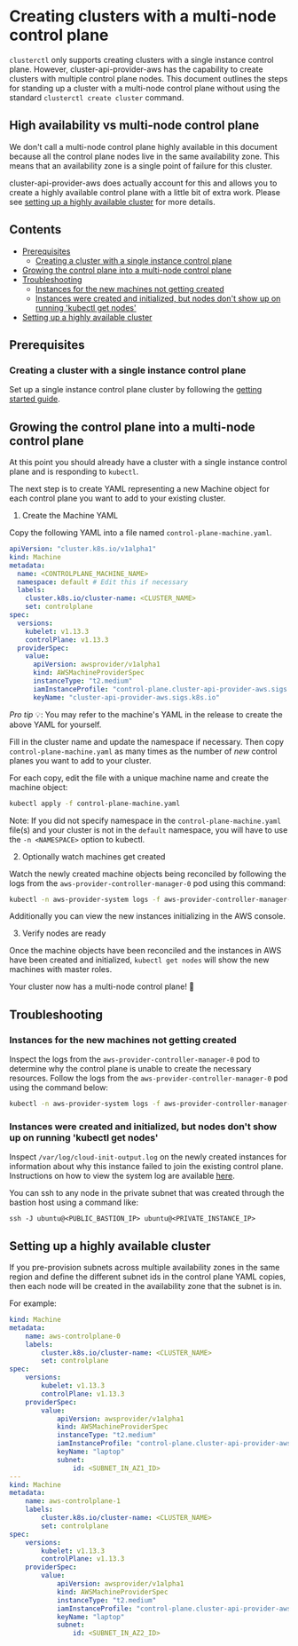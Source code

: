 # Creating clusters with a multi-node control plane  <!-- omit in toc -->

`clusterctl` only supports creating clusters with a single instance control
plane. However, cluster-api-provider-aws has the capability to create clusters
with multiple control plane nodes. This document outlines the steps for standing
up a cluster with a multi-node control plane without using the standard
`clusterctl create cluster` command.

## High availability vs multi-node control plane <!-- omit in toc -->

We don't call a multi-node control plane highly available in this document
because all the control plane nodes live in the same availability zone. This
means that an availability zone is a single point of failure for this cluster.

cluster-api-provider-aws does actually account for this and allows you to create
a highly available control plane with a little bit of extra work. Please see
[setting up a highly available cluster](#setting-up-a-highly-available-cluster)
for more details.

## Contents <!-- omit in toc -->

- [Prerequisites](#prerequisites)
  - [Creating a cluster with a single instance control plane](#creating-a-cluster-with-a-single-instance-control-plane)
- [Growing the control plane into a multi-node control plane](#growing-the-control-plane-into-a-multi-node-control-plane)
- [Troubleshooting](#troubleshooting)
  - [Instances for the new machines not getting created](#instances-for-the-new-machines-not-getting-created)
  - [Instances were created and initialized, but nodes don't show up on running 'kubectl get nodes'](#instances-were-created-and-initialized-but-nodes-dont-show-up-on-running-kubectl-get-nodes)
- [Setting up a highly available cluster](#setting-up-a-highly-available-cluster)

## Prerequisites

### Creating a cluster with a single instance control plane

Set up a single instance control plane cluster by following the
[getting started guide](docs/getting-started.md).

## Growing the control plane into a multi-node control plane

At this point you should already have a cluster with a single instance control
plane and is responding to `kubectl`.

The next step is to create YAML representing a new Machine object for each
control plane you want to add to your existing cluster.

1. Create the Machine YAML

  Copy the following YAML into a file named `control-plane-machine.yaml`.

```yaml
apiVersion: "cluster.k8s.io/v1alpha1"
kind: Machine
metadata:
  name: <CONTROLPLANE_MACHINE_NAME>
  namespace: default # Edit this if necessary
  labels:
    cluster.k8s.io/cluster-name: <CLUSTER_NAME>
    set: controlplane
spec:
  versions:
    kubelet: v1.13.3
    controlPlane: v1.13.3
  providerSpec:
    value:
      apiVersion: awsprovider/v1alpha1
      kind: AWSMachineProviderSpec
      instanceType: "t2.medium"
      iamInstanceProfile: "control-plane.cluster-api-provider-aws.sigs.k8s.io"
      keyName: "cluster-api-provider-aws.sigs.k8s.io"
```

  *Pro tip* 💡: You may refer to the machine's YAML in the release to create the
  above YAML for yourself.

  Fill in the cluster name and update the namespace if necessary. Then copy
  `control-plane-machine.yaml` as many times as the number of *new* control
  planes you want to add to your cluster.

  For each copy, edit the file with a unique machine name and create the machine object:

```bash
kubectl apply -f control-plane-machine.yaml
```

  Note: If you did not specify namespace in the `control-plane-machine.yaml`
  file(s) and your cluster is not in the `default` namespace, you will have to
  use the `-n <NAMESPACE>` option to kubectl.

2. Optionally watch machines get created

  Watch the newly created machine objects being reconciled by following the logs
  from the `aws-provider-controller-manager-0` pod using this command:

```bash
kubectl -n aws-provider-system logs -f aws-provider-controller-manager-0
```

   Additionally you can view the new instances initializing in the AWS console.

3. Verify nodes are ready

  Once the machine objects have been reconciled and the instances in AWS have
  been created and initialized, `kubectl get nodes` will show the new
  machines with master roles.

Your cluster now has a multi-node control plane! 🎉

## Troubleshooting

### Instances for the new machines not getting created

Inspect the logs from the `aws-provider-controller-manager-0` pod to determine
why the control plane is unable to create the necessary resources. Follow the
logs from the `aws-provider-controller-manager-0` pod using the command below:

```bash
kubectl -n aws-provider-system logs -f aws-provider-controller-manager-0
```

### Instances were created and initialized, but nodes don't show up on running 'kubectl get nodes'

Inspect `/var/log/cloud-init-output.log` on the newly created instances for information about why
this instance failed to join the existing control plane. Instructions on how to
view the system log are available
[here](https://docs.aws.amazon.com/AWSEC2/latest/UserGuide/instance-console.html).

You can ssh to any node in the private subnet that was created through the
bastion host using a command like:

`ssh -J ubuntu@<PUBLIC_BASTION_IP> ubuntu@<PRIVATE_INSTANCE_IP>`

## Setting up a highly available cluster

If you pre-provision subnets across multiple availability zones in the same region and define
the different subnet ids in the control plane YAML copies, then each node will
be created in the availability zone that the subnet is in.

For example:

```yaml
kind: Machine
metadata:
    name: aws-controlplane-0
    labels:
        cluster.k8s.io/cluster-name: <CLUSTER_NAME>
        set: controlplane
spec:
    versions:
        kubelet: v1.13.3
        controlPlane: v1.13.3
    providerSpec:
        value:
            apiVersion: awsprovider/v1alpha1
            kind: AWSMachineProviderSpec
            instanceType: "t2.medium"
            iamInstanceProfile: "control-plane.cluster-api-provider-aws.sigs.k8s.io"
            keyName: "laptop"
            subnet:
                id: <SUBNET_IN_AZ1_ID>
---
kind: Machine
metadata:
    name: aws-controlplane-1
    labels:
        cluster.k8s.io/cluster-name: <CLUSTER_NAME>
        set: controlplane
spec:
    versions:
        kubelet: v1.13.3
        controlPlane: v1.13.3
    providerSpec:
        value:
            apiVersion: awsprovider/v1alpha1
            kind: AWSMachineProviderSpec
            instanceType: "t2.medium"
            iamInstanceProfile: "control-plane.cluster-api-provider-aws.sigs.k8s.io"
            keyName: "laptop"
            subnet:
                id: <SUBNET_IN_AZ2_ID>
```
